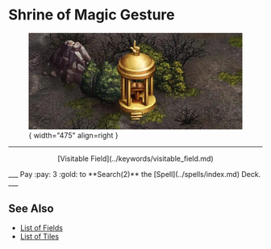 # Shrine of Magic Gesture

<figure markdown="span">

![Shrine of Magic Gesture Map Location](../assets/locations-shrine_of_magic_gesture.webp){ width="475" align=right }

</figure>

___
<p style="text-align: center;" markdown>[Visitable Field](../keywords/visitable_field.md)</p>
___
Pay :pay: 3 :gold: to **Search(2)** the [Spell](../spells/index.md) Deck.
___


## See Also

- [List of Fields](index.md)
- [List of Tiles](../tiles/index.md)
